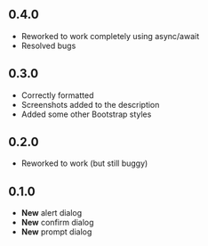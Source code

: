 ## 0.4.0

* Reworked to work completely using async/await
* Resolved bugs

## 0.3.0

* Correctly formatted
* Screenshots added to the description
* Added some other Bootstrap styles

## 0.2.0

* Reworked to work (but still buggy)

## 0.1.0

* **New** alert dialog
* **New** confirm dialog
* **New** prompt dialog